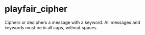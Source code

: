 # playfair_cipher
Ciphers or deciphers a message with a keyword.
All messages and keywords must be in all caps, without spaces.
